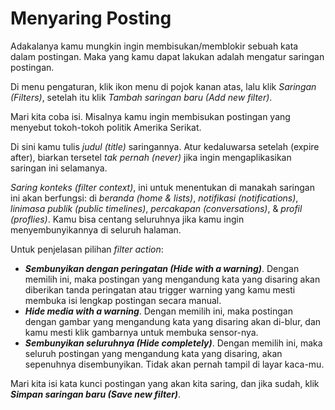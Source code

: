 # Menyaring Posting
Adakalanya kamu mungkin ingin membisukan/memblokir sebuah kata dalam postingan. Maka yang kamu dapat lakukan adalah mengatur saringan postingan.

Di menu pengaturan, klik ikon menu di pojok kanan atas, lalu klik *Saringan (Filters)*, setelah itu klik *Tambah saringan baru (Add new filter)*.

Mari kita coba isi. Misalnya kamu ingin membisukan postingan yang menyebut tokoh-tokoh politik Amerika Serikat.

Di sini kamu tulis *judul (title)* saringannya. Atur kedaluwarsa setelah (expire after), biarkan tersetel *tak pernah (never)* jika ingin mengaplikasikan saringan ini selamanya.

*Saring konteks (filter context)*, ini untuk menentukan di manakah saringan ini akan berfungsi: di *beranda (home & lists)*, *notifikasi (notifications)*, *linimasa publik (public timelines)*, *percakapan (conversations)*, & *profil (proflies)*. Kamu bisa centang seluruhnya jika kamu ingin menyembunyikannya di seluruh halaman.

Untuk penjelasan pilihan *filter action*:
- ***Sembunyikan dengan peringatan (Hide with a warning)***. Dengan memilih ini, maka postingan yang mengandung kata yang disaring akan diberikan tanda peringatan atau trigger warning yang kamu mesti membuka isi lengkap postingan secara manual.
- ***Hide media with a warning***. Dengan memilih ini, maka postingan dengan gambar yang mengandung kata yang disaring akan di-blur, dan kamu mesti klik gambarnya untuk membuka sensor-nya.
- ***Sembunyikan seluruhnya (Hide completely)***. Dengan memilih ini, maka seluruh postingan yang mengandung kata yang disaring, akan sepenuhnya disembunyikan. Tidak akan pernah tampil di layar kaca-mu.

Mari kita isi kata kunci postingan yang akan kita saring, dan jika sudah, klik ***Simpan saringan baru (Save new filter)***.
